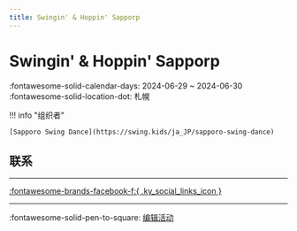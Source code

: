 ```yaml
---
title: Swingin' & Hoppin' Sapporp
---
```


# Swingin' & Hoppin' Sapporp 

:fontawesome-solid-calendar-days: 2024-06-29 ~ 2024-06-30  
:fontawesome-solid-location-dot: 札幌  

!!! info "组织者"

    [Sapporo Swing Dance](https://swing.kids/ja_JP/sapporo-swing-dance)  

## 联系


---

 [:fontawesome-brands-facebook-f:{ .ky_social_links_icon }](https://www.facebook.com/events/s/-save-the-date-swinginhoppin-2/919703829611473)

---

:fontawesome-solid-pen-to-square: [编辑活动](https://github.com/swingdance/events/issues/new?assignees=&labels=update+event&projects=&template=03-update_entity.yml&title=Update%20Event%3A%202024%2Fja_JP%20%E2%80%A2%20Swingin%27%20%26%20Hoppin%27%20Sapporp&region=ja_JP&year=2024&id=swingin-n-hoppin-sapporp-2024&name=Swingin%27%20%26%20Hoppin%27%20Sapporp&org_id=sapporo-swing-dance)
